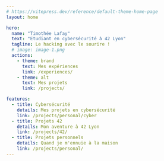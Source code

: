 ```yaml
---
# https://vitepress.dev/reference/default-theme-home-page
layout: home

hero:
  name: "Timothée Lafay"
  text: "Etudiant en cybersécurité à 42 Lyon"
  tagline: Le hacking avec le sourire !
  # image: image-1.png
  actions:
    - theme: brand
      text: Mes expériences
      link: /experiences/
    - theme: alt
      text: Mes projets
      link: /projects/

features:
  - title: Cybersécurité
    details: Mes projets en cybersécurité
    link: /projects/personal/cyber
  - title: Projets 42
    details: Mon aventure à 42 Lyon
    link: /projects/42/
  - title: Projets personnels
    details: Quand je m'ennuie à la maison 
    link: /projects/personal/
---
```


<!-- </CookieConsent> -->